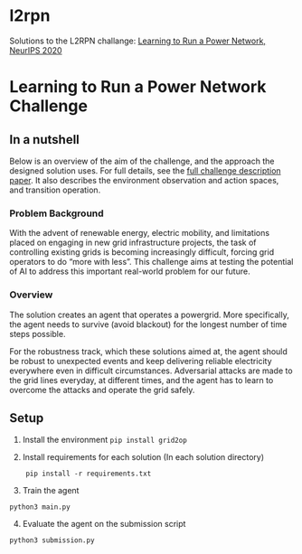 # l2rpn
Solutions to the L2RPN challange: [Learning to Run a Power Network, NeurIPS 2020](https://www.public.asu.edu/~yweng2/Tutorial5/L2RPN.html)

# Learning to Run a Power Network Challenge

## In a nutshell
Below is an overview of the aim of the challenge, and the approach the designed solution uses.
For full details, see the [full challenge description paper](https://l2rpn.chalearn.org/#h.p_bRtGtZZNiiar). It also describes the environment observation and action spaces, and transition operation.

### Problem Background
With the advent of renewable energy, electric mobility, and limitations placed on engaging in new grid infrastructure projects, the task of controlling existing grids is becoming increasingly difficult, forcing grid operators to do “more with less”. This challenge aims at testing the potential of AI to address this important real-world problem for our future.

### Overview
The solution creates an agent that operates a powergrid. More specifically, the agent needs to survive (avoid blackout) for the longest number of time steps possible. 

For the robustness track, which these solutions aimed at, the agent should be robust to unexpected events and keep delivering reliable electricity everywhere even in difficult circumstances. Adversarial attacks are made to the grid lines everyday, at different times, and the agent has to learn to overcome the attacks and operate the grid safely.

## Setup

1. Install the environment
`pip install grid2op`

2. Install requirements for each solution (In each solution directory)
```
    pip install -r requirements.txt
```

3. Train the agent
```
python3 main.py
```

4. Evaluate the agent on the submission script
```
python3 submission.py
```

